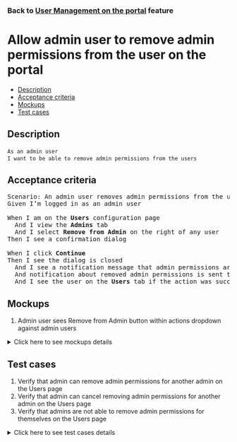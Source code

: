### Back to [User Management on the portal](../../) feature

# Allow admin user to remove admin permissions from the user on the portal

- [Description](#description)
- [Acceptance criteria](#acceptance-criteria)
- [Mockups](#mockups)
- [Test cases](#test-cases)

## Description

    As an admin user
    I want to be able to remove admin permissions from the users

## Acceptance criteria

<pre>
Scenario: An admin user removes admin permissions from the user
Given I’m logged in as an admin user

When I am on the <b>Users</b> configuration page
  And I view the <b>Admins</b> tab
  And I select <b>Remove from Admin</b> on the right of any user
Then I see a confirmation dialog

When I click <b>Continue</b>
Then I see the dialog is closed
  And I see a notification message that admin permissions are OR not removed from the user
  And notification about removed admin permissions is sent to the user’s email
  And I see the user on the <b>Users</b> tab if the action was successful
</pre>

## Mockups

1. Admin user sees Remove from Admin button within actions dropdown against admin users

<details>
  <summary>Click here to see mockups details</summary>

**1. Admin user sees Remove from Admin button within actions dropdown against admin users:**

![Admin user sees Remove from Admin button within actions dropdown against admin users](/products/sport_news_portal/web_application_features/user_management/images/admin_user_management_action_dropdown.png)

</details>

## Test cases

1. Verify that admin can remove admin permissions for another admin on the Users page
2. Verify that admin can cancel removing admin permissions for another admin on the Users page
3. Verify that admins are not able to remove admin permissions for themselves on the Users page

<details>
  <summary>Click here to see test cases details</summary>

### **#1. Verify that admin can remove admin permissions for another admin on the Users page**

|Preconditions|Steps|Expected result
--------------|-----|----------
|- Log in by admin account</br>- Go to the <b>Users</b> configuration page</br>- There is another admin on the <b>Admins</b> tab|1) Click the <b>Admins</b> tab</br>2) On the right of another admin, select <b>Remove from Admin</b></br>3) On the confirmation dialog, click <b>Continue</b></br>4) Log out as admin user</br>5) Log in as another admin</br>6) Go through site pages|2) The confirmation dialog appears</br>3) Admin is set with user permissions. Notification about removed admin permissions is sent to the user’s email</br>5) The admin can log in</br>6) Another admin cannot see the admin part of the application|

### **#2. Verify that admin can cancel removing admin permissions for another admin on the Users page**

|Preconditions|Steps|Expected result
--------------|-----|----------
|- Log in by admin account</br>- Go to the <b>Users</b> configuration page</br>- There is another admin on the <b>Admins</b> tab|1) Click the <b>Admins</b> tab</br>2) On the right of another admin, select <b>Remove from Admin</b></br>3) On the confirmation dialog, click <b>Cancel</b></br>4) Log out as admin user</br>5) Log in as another admin</br>6) Go through site pages|2) The confirmation dialog appears</br>3) The admin keeps admin permissions</br>5) The user can log in</br>6) Another admin can see the admin part of application and perform actions there|

### **#3. Verify that admins are not able to remove admin permissions for themselves on the Users page**

|Preconditions|Steps|Expected result
--------------|-----|----------
|- Log in by admin account</br>- Go to the <b>Users</b> configuration page|1) Click the <b>Admins</b> tab</br>2) On the right of another admin, select <b>Remove from Admin</b></br>|2) The warning dialog appears about no possibility to remove admin permissions for the currently logged-in user|
</details>
